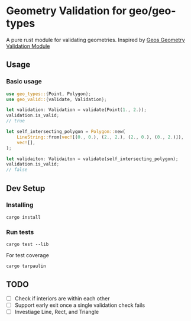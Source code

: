 # Geometry Validation for geo/geo-types

A pure rust module for validating geometries. Inspired by [Geos Geometry Validation Module](https://github.com/libgeos/geos/tree/0a55b3af552470754893485b51407cc0219dbaae/src/operation/valid)

## Usage
### Basic usage
```rust
use geo_types::{Point, Polygon};
use geo_valid::{validate, Validation};

let validation: Validation = validate(Point(1., 2.));
validation.is_valid;
// true

let self_intersecting_polygon = Polygon::new(
    LineString::from(vec![(0., 0.), (2., 2.), (2., 0.), (0., 2.)]),
    vec![],
);

let validaiton: Validaiton = validate(self_intersecting_polygon);
validation.is_valid;
// false
```

## Dev Setup
### Installing
```
cargo install
```
### Run tests
```
cargo test --lib
```
For test coverage
```
cargo tarpaulin
```

## TODO
- [ ] Check if interiors are within each other
- [ ] Support early exit once a single validation check fails
- [ ] Investiage Line, Rect,  and Triangle